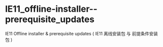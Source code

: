 # IE11_offline-installer--prerequisite_updates
IE11 Offline installer &amp; prerequisite updates ( IE11 离线安装包 与 前提条件安装包 )
